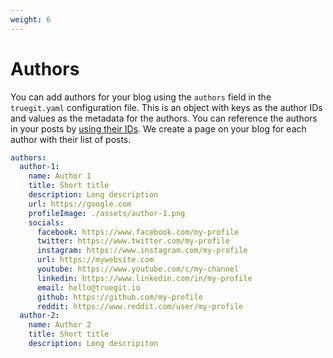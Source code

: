 ```yaml
---
weight: 6
---
```


# Authors

You can add authors for your blog using the `authors` field in the `truegit.yaml` configuration file. This is an object with keys as the author IDs and values as the metadata for the authors. You can reference the authors in your posts by [using their IDs](/docs/post#authors). We create a page on your blog for each author with their list of posts.

```yaml
authors:
  author-1:
    name: Author 1
    title: Short title
    description: Long description
    url: https://google.com
    profileImage: ./assets/author-1.png
    socials:
      facebook: https://www.facebook.com/my-profile
      twitter: https://www.twitter.com/my-profile
      instagram: https://www.instagram.com/my-profile
      url: https://mywebsite.com
      youtube: https://www.youtube.com/c/my-channel
      linkedin: https://www.linkedin.com/in/my-profile
      email: hello@truegit.io
      github: https://github.com/my-profile
      reddit: https://www.reddit.com/user/my-profile
  author-2:
    name: Author 2
    title: Short title
    description: Long descripiton
```

